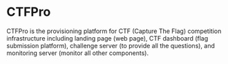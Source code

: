 # CTFPro
CTFPro is the provisioning platform for CTF (Capture The Flag) competition infrastructure including landing page (web page), CTF dashboard (flag submission platform), challenge server (to provide all the questions), and monitoring server (monitor all other components).
